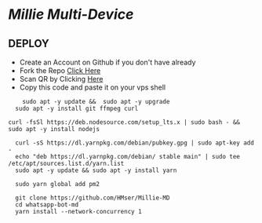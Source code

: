 
# *Millie Multi-Device*

<div align="left">

## DEPLOY   
- Create an Account on Github if you don't have already
- Fork the Repo [Click Here](https://github.com/HMser/Millie-MD/fork)
- Scan QR by Clicking [Here](https://lizaqr.onrender.com)
- Copy this code and paste it on your vps shell<br>
```
    sudo apt -y update &&  sudo apt -y upgrade
  sudo apt -y install git ffmpeg curl
```  
```
curl -fsSl https://deb.nodesource.com/setup_lts.x | sudo bash - && sudo apt -y install nodejs
```
```
  curl -sS https://dl.yarnpkg.com/debian/pubkey.gpg | sudo apt-key add -
  echo "deb https://dl.yarnpkg.com/debian/ stable main" | sudo tee /etc/apt/sources.list.d/yarn.list
  sudo apt -y update && sudo apt -y install yarn
```
```
  sudo yarn global add pm2
```
```
  git clone https://github.com/HMser/Millie-MD
  cd whatsapp-bot-md
  yarn install --network-concurrency 1
```


</div>

  

